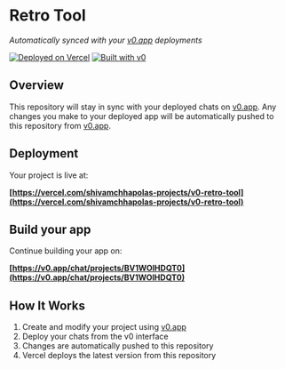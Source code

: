 # Retro Tool

*Automatically synced with your [v0.app](https://v0.app) deployments*

[![Deployed on Vercel](https://img.shields.io/badge/Deployed%20on-Vercel-black?style=for-the-badge&logo=vercel)](https://vercel.com/shivamchhapolas-projects/v0-retro-tool)
[![Built with v0](https://img.shields.io/badge/Built%20with-v0.app-black?style=for-the-badge)](https://v0.app/chat/projects/BV1WOIHDQT0)

## Overview

This repository will stay in sync with your deployed chats on [v0.app](https://v0.app).
Any changes you make to your deployed app will be automatically pushed to this repository from [v0.app](https://v0.app).

## Deployment

Your project is live at:

**[https://vercel.com/shivamchhapolas-projects/v0-retro-tool](https://vercel.com/shivamchhapolas-projects/v0-retro-tool)**

## Build your app

Continue building your app on:

**[https://v0.app/chat/projects/BV1WOIHDQT0](https://v0.app/chat/projects/BV1WOIHDQT0)**

## How It Works

1. Create and modify your project using [v0.app](https://v0.app)
2. Deploy your chats from the v0 interface
3. Changes are automatically pushed to this repository
4. Vercel deploys the latest version from this repository
